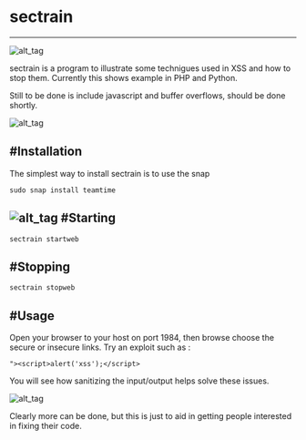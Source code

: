# sectrain
----

![alt_tag](https://github.com/joemcmanus/sectrain/blob/master/st-xss.png)

sectrain is a program to illustrate some technigues used in XSS and how to stop them.  Currently this shows example in PHP and Python. 

Still to be done is include javascript and buffer overflows, should be done shortly. 

![alt_tag](https://github.com/joemcmanus/sectrain/blob/master/st-home.png)

#Installation
----
The simplest way to install sectrain is to use the snap 

    sudo snap install teamtime 

![alt_tag](https://github.com/joemcmanus/sectrain/blob/master/st-install.png)
#Starting 
----

    sectrain startweb 

#Stopping
----

    sectrain stopweb 

#Usage 
----

Open your browser to your host on port 1984, then browse choose the secure or insecure links. Try an exploit such as :

     
    "><script>alert('xss');</script>

You will see how sanitizing the input/output helps solve these issues. 

![alt_tag](https://github.com/joemcmanus/sectrain/blob/master/st-py.png)

Clearly more can be done, but this is just to aid in getting people interested in fixing their code. 


